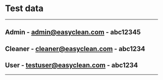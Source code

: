 # Test data
---
## Admin - admin@easyclean.com - abc12345
## Cleaner - cleaner@easyclean.com - abc1234
## User - testuser@easyclean.com - abc1234

***